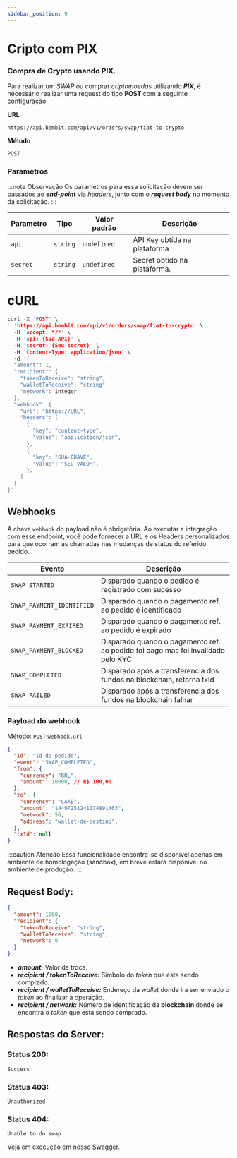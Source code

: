 ```yaml
---
sidebar_position: 9
---
```


# Cripto com PIX

### Compra de Crypto usando PIX.

Para realizar um _SWAP_ ou comprar _criptomoedas_ utilizando **_PIX_**, é necessário realizar uma request do tipo **POST** com a seguinte configuração:

**URL**

```
https://api.bembit.com/api/v1/orders/swap/fiat-to-crypto
```

**Método**

```
POST
```

### Parametros

:::note Observação
Os parametros para essa solicitação devem ser passados ao **_end-point_** via _headers_, junto com o **_request body_** no momento da solicitação.
:::

| Parametro | Tipo     | Valor padrão | Descrição                    |
| --------- | -------- | ------------ | ---------------------------- |
| `api`     | `string` | `undefined`  | API Key obtída na plataforma |
| `secret`  | `string` | `undefined`  | Secret obtído na plataforma. |

# cURL

```c
curl -X 'POST' \
  'https://api.bembit.com/api/v1/orders/swap/fiat-to-crypto' \
  -H 'accept: */*' \
  -H 'api: {Sua API}' \
  -H 'secret: {Seu secret}' \
  -H 'Content-Type: application/json' \
  -d '{
  "amount": 1,
  "recipient": {
    "tokenToReceive": "string",
    "walletToReceive": "string",
    "network": integer
  },
  "webhook": {
    "url": "https://URL",
    "headers": [
      {
        "key": "content-type",
        "value": "application/json",
      },
      {
        "key": "SUA-CHAVE",
        "value": "SEU-VALOR",
      },
    ]
  }
}'
```

## Webhooks

A chave `webhook` do payload não é obrigatória. Ao executar a integração com esse endpoint, você pode fornecer a URL e os Headers personalizados para que ocorram as chamadas nas mudanças de status do referido pedido.

| Evento                    | Descrição                                                                        |
| ------------------------- | -------------------------------------------------------------------------------- |
| `SWAP_STARTED`            | Disparado quando o pedido é registrado com sucesso                               |
| `SWAP_PAYMENT_IDENTIFIED` | Disparado quando o pagamento ref. ao pedido é identificado                       |
| `SWAP_PAYMENT_EXPIRED`    | Disparado quando o pagamento ref. ao pedido é expirado                           |
| `SWAP_PAYMENT_BLOCKED`    | Disparado quando o pagamento ref. ao pedido foi pago mas foi invalidado pelo KYC |
| `SWAP_COMPLETED`          | Disparado após a transferencia dos fundos na blockchain, retorna txId            |
| `SWAP_FAILED`             | Disparado após a transferencia dos fundos na blockchain falhar                   |

### Payload do webhook

Método: `POST`:`webhook.url`

````json
{
  "id": "id-do-pedido",
  "event": "SWAP_COMPLETED",
  "from": {
    "currency": "BRL",
    "amount": 10000, // R$ 100,00
  },
  "to": {
    "currency": "CAKE",
    "amount": "14497251241174891463",
    "network": 56,
    "address": "wallet-de-destino",
  },
  "txId": null
}
````

:::caution Atencão
Essa funcionalidade encontra-se disponível apenas em ambiente de homologação (sandbox), em breve estará disponível no ambiente de produção.
:::

## Request Body:

```json
{
  "amount": 1000,
  "recipient": {
    "tokenToReceive": "string",
    "walletToReceive": "string",
    "network": 0
  }
}
````

- **_amount:_** Valor da troca.
- **_recipient / tokenToReceive:_** Simbolo do _token_ que esta sendo comprado.
- **_recipient / walletToReceive:_** Endereço da _wallet_ donde ira ser enviado o _token_ ao finalizar a operação.
- **_recipient / network:_** Número de identificação da **blockchain** donde se encontra o _token_ que esta sendo comprado.

## Respostas do Server:

### Status 200:

    Success

### Status 403:

    Unauthorized

### Status 404:

    Unable to do swap

Veja em execução em nosso [Swagger](https://api.bembit.com/docs/#/Orders/post_orders_swap_fiat_to_crypto).
